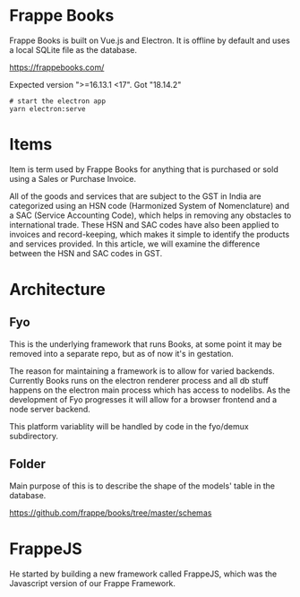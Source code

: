 # Frappe Books


Frappe Books is built on Vue.js and Electron. It is offline by default and uses a local SQLite file as the database.

https://frappebooks.com/


Expected version ">=16.13.1 <17". Got "18.14.2"


```
# start the electron app
yarn electron:serve
```

# Items

Item is term used by Frappe Books for anything that is purchased or sold using a Sales or Purchase Invoice.

All of the goods and services that are subject to the GST in India are categorized using an HSN code (Harmonized System of Nomenclature) and a SAC (Service Accounting Code), which helps in removing any obstacles to international trade. These HSN and SAC codes have also been applied to invoices and record-keeping, which makes it simple to identify the products and services provided. In this article, we will examine the difference between the HSN and SAC codes in GST.

# Architecture

## Fyo

This is the underlying framework that runs Books, at some point it may be removed into a separate repo, but as of now it's in gestation.

The reason for maintaining a framework is to allow for varied backends. Currently Books runs on the electron renderer process and all db stuff happens on the electron main process which has access to nodelibs. As the development of Fyo progresses it will allow for a browser frontend and a node server backend.

This platform variablity will be handled by code in the fyo/demux subdirectory.


## Folder

Main purpose of this is to describe the shape of the models' table in the database.

https://github.com/frappe/books/tree/master/schemas


# FrappeJS


He started by building a new framework called FrappeJS, which was the Javascript version of our Frappe Framework. 

